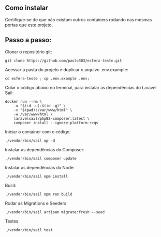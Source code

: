 ## Como instalar

Certifique-se de que não existam outros containers rodando nas mesmas portas que este projeto.

## Passo a passo:

Clonar o repositório git:

```
git clone https://github.com/paulo303/esfera-teste.git
```

Acessar a pasta do projeto e duplicar o arquivo .env.example:

```
cd esfera-teste ; cp .env.example .env;
```

Colar o código abaixo no terminal, para instalar as dependências do Laravel Sail:

```
docker run --rm \
    -u "$(id -u):$(id -g)" \
    -v "$(pwd):/var/www/html" \
    -w /var/www/html \
    laravelsail/php82-composer:latest \
    composer install --ignore-platform-reqs
```

Iniciar o container com o código:

```
./vendor/bin/sail up -d
```

Instalar as dependências do Composer:

```
./vendor/bin/sail composer update
```

Instalar as dependências do Node:

```
./vendor/bin/sail npm install
```

Build:

```
./vendor/bin/sail npm run build
```

Rodar as Migrations e Seeders

```
./vendor/bin/sail artisan migrate:fresh --seed
```

Testes

```
./vendor/bin/sail test
```

